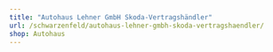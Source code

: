 ```yaml
---
title: "Autohaus Lehner GmbH Skoda-Vertragshändler"
url: /schwarzenfeld/autohaus-lehner-gmbh-skoda-vertragshaendler/
shop: Autohaus
---
```

